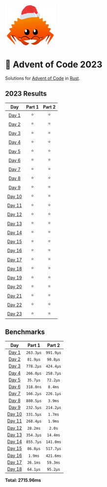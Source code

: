 <img src="./.assets/christmas_ferris.png" width="164">

# 🎄 Advent of Code 2023

Solutions for [Advent of Code](https://adventofcode.com/) in [Rust](https://www.rust-lang.org/).

<!--- advent_readme_stars table --->
## 2023 Results

| Day | Part 1 | Part 2 |
| :---: | :---: | :---: |
| [Day 1](https://adventofcode.com/2023/day/1) | ⭐ | ⭐ |
| [Day 2](https://adventofcode.com/2023/day/2) | ⭐ | ⭐ |
| [Day 3](https://adventofcode.com/2023/day/3) | ⭐ | ⭐ |
| [Day 4](https://adventofcode.com/2023/day/4) | ⭐ | ⭐ |
| [Day 5](https://adventofcode.com/2023/day/5) | ⭐ | ⭐ |
| [Day 6](https://adventofcode.com/2023/day/6) | ⭐ | ⭐ |
| [Day 7](https://adventofcode.com/2023/day/7) | ⭐ | ⭐ |
| [Day 8](https://adventofcode.com/2023/day/8) | ⭐ | ⭐ |
| [Day 9](https://adventofcode.com/2023/day/9) | ⭐ | ⭐ |
| [Day 10](https://adventofcode.com/2023/day/10) | ⭐ | ⭐ |
| [Day 11](https://adventofcode.com/2023/day/11) | ⭐ | ⭐ |
| [Day 12](https://adventofcode.com/2023/day/12) | ⭐ | ⭐ |
| [Day 13](https://adventofcode.com/2023/day/13) | ⭐ | ⭐ |
| [Day 14](https://adventofcode.com/2023/day/14) | ⭐ | ⭐ |
| [Day 15](https://adventofcode.com/2023/day/15) | ⭐ | ⭐ |
| [Day 16](https://adventofcode.com/2023/day/16) | ⭐ | ⭐ |
| [Day 17](https://adventofcode.com/2023/day/17) | ⭐ | ⭐ |
| [Day 18](https://adventofcode.com/2023/day/18) | ⭐ | ⭐ |
| [Day 19](https://adventofcode.com/2023/day/19) | ⭐ | ⭐ |
| [Day 20](https://adventofcode.com/2023/day/20) | ⭐ | ⭐ |
| [Day 21](https://adventofcode.com/2023/day/21) | ⭐ | ⭐ |
| [Day 22](https://adventofcode.com/2023/day/22) | ⭐ | ⭐ |
| [Day 23](https://adventofcode.com/2023/day/23) | ⭐ | ⭐ |
<!--- advent_readme_stars table --->

<!--- benchmarking table --->
## Benchmarks

| Day | Part 1 | Part 2 |
| :---: | :---: | :---:  |
| [Day 1](./src/bin/01.rs) | `263.3µs` | `991.9µs` |
| [Day 2](./src/bin/02.rs) | `81.9µs` | `90.8µs` |
| [Day 3](./src/bin/03.rs) | `778.2µs` | `424.4µs` |
| [Day 4](./src/bin/04.rs) | `266.0µs` | `258.7µs` |
| [Day 5](./src/bin/05.rs) | `35.7µs` | `72.2µs` |
| [Day 6](./src/bin/06.rs) | `318.0ns` | `8.4ms` |
| [Day 7](./src/bin/07.rs) | `166.2µs` | `226.1µs` |
| [Day 8](./src/bin/08.rs) | `880.5µs` | `3.9ms` |
| [Day 9](./src/bin/09.rs) | `232.5µs` | `214.2µs` |
| [Day 10](./src/bin/10.rs) | `331.5µs` | `1.7ms` |
| [Day 11](./src/bin/11.rs) | `268.4µs` | `1.9ms` |
| [Day 12](./src/bin/12.rs) | `28.2ms` | `2.0s` |
| [Day 13](./src/bin/13.rs) | `354.3µs` | `14.4ms` |
| [Day 14](./src/bin/14.rs) | `855.7µs` | `141.0ms` |
| [Day 15](./src/bin/15.rs) | `86.8µs` | `517.7µs` |
| [Day 16](./src/bin/16.rs) | `1.9ms` | `421.6ms` |
| [Day 17](./src/bin/17.rs) | `26.1ms` | `59.3ms` |
| [Day 18](./src/bin/18.rs) | `64.1µs` | `95.2µs` |

**Total: 2715.96ms**
<!--- benchmarking table --->
